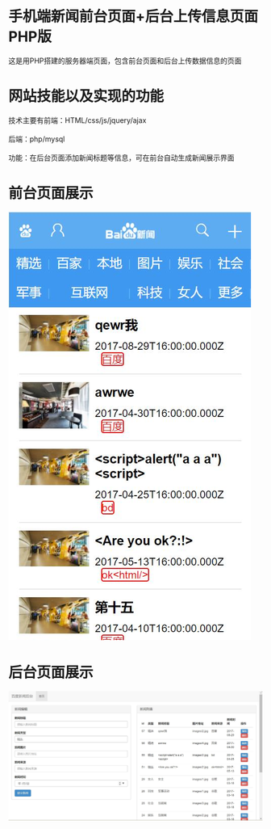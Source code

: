 # 手机端新闻前台页面+后台上传信息页面PHP版
这是用PHP搭建的服务器端页面，包含前台页面和后台上传数据信息的页面
# 网站技能以及实现的功能
技术主要有前端：HTML/css/js/jquery/ajax<br><br>
后端：php/mysql<br><br>
功能：在后台页面添加新闻标题等信息，可在前台自动生成新闻展示界面
# 前台页面展示
![image text](https://github.com/Boboyag/baidu-news/blob/master/public/images/6.jpg)
# 后台页面展示
![image text](https://github.com/Boboyag/baidu-news/blob/master/public/images/5.jpg)
